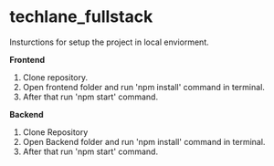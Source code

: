# techlane_fullstack


Insturctions for setup the project in local enviorment.

**Frontend**

1. Clone repository.
2. Open frontend folder and run 'npm install' command in terminal.
3. After that run 'npm start' command.


**Backend**

1. Clone Repository
2. Open Backend folder and run 'npm install' command in terminal.
3. After that run 'npm start' command.
